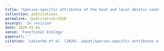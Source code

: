 ```yaml
---
title: "Species-specific attributes of the host and local abiotic conditions jointly drive geographic variation in parasite intensity"
collection: publications
permalink: /publication/2020
excerpt: 'In revision'
date: 2020-01-01
venue: 'Functional Ecology'
paperurl: ''
citation: 'LoScerbo et al. (2020). &quot;Species-specific attributes of the host and local abiotic conditions jointly drive geographic variation in parasite intensity.&quot; <i>Functional Ecology</i>. In revision.'
---
```

